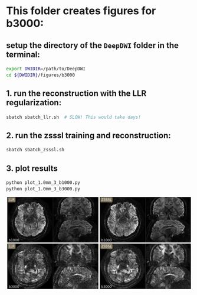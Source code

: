 # This folder creates figures for b3000:

## setup the directory of the `DeepDWI` folder in the terminal:

```bash
export DWIDIR=/path/to/DeepDWI
cd ${DWIDIR}/figures/b3000
```

## 1. run the reconstruction with the LLR regularization:

```bash
sbatch sbatch_llr.sh  # SLOW! This would take days!
```

## 2. run the zsssl training and reconstruction:

```bash
sbatch sbatch_zsssl.sh
```

## 3. plot results

```bash
python plot_1.0mm_3_b1000.py
python plot_1.0mm_3_b3000.py
```

<p align="center">
  <img alt="Light" src="1.0mm_dwi_llr_b1000.png" width="49%">
  <img alt="Light" src="1.0mm_dwi_zsssl_b1000.png" width="49%">

  <img alt="Light" src="1.0mm_dwi_llr_b3000.png" width="49%">
  <img alt="Light" src="1.0mm_dwi_zsssl_b3000.png" width="49%">
</p>
